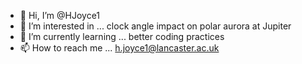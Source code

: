 - 👋 Hi, I’m @HJoyce1
- 👀 I’m interested in ... clock angle impact on polar aurora at Jupiter
- 🌱 I’m currently learning ... better coding practices 
- 📫 How to reach me ... h.joyce1@lancaster.ac.uk

